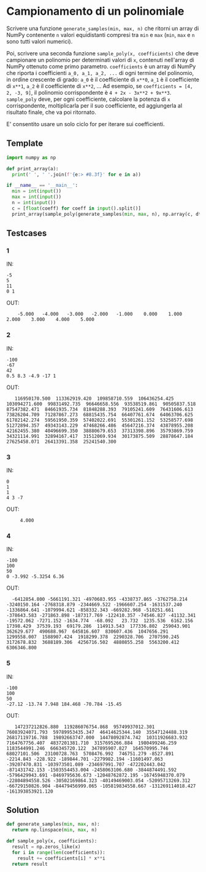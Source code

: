 # Campionamento di un polinomiale

Scrivere una funzione `generate_samples(min, max, n)` che ritorni un array di NumPy contenente `n` valori equidistanti compresi tra `min` e `max` (`min`, `max` e `n` sono tutti valori numerici).

Poi, scrivere una seconda funzione `sample_poly(x, coefficients)` che deve campionare un polinomio per determinati valori di `x`, contenuti nell'array di NumPy ottenuto come primo parametro. `coefficients` è un array di NumPy che riporta i coefficienti `a_0, a_1, a_2, ...` di ogni termine del polinomio, in ordine crescente di grado: `a_0` è il coefficiente di `x**0`, `a_1` è il coefficiente di `x**1`, `a_2` è il coefficiente di `x**2`, ... Ad esempio, se `coefficients = [4, 2, -3, 9]`, il polinomio corrispondente è `4 + 2x - 3x**2 + 9x**3`. `sample_poly` deve, per ogni coefficiente, calcolare la potenza di `x` corrispondente, moltiplicarla per il suo coefficiente, ed aggiungerla al risultato finale, che va poi ritornato.

E' consentito usare un solo ciclo for per iterare sui coefficienti.

## Template

```py
import numpy as np

def print_array(a):
  print(' ', ' '.join(f'{e:> #8.3f}' for e in a))

if __name__ == '__main__':
  min = int(input())
  max = int(input())
  n = int(input())
  c = [float(coeff) for coeff in input().split()]
  print_array(sample_poly(generate_samples(min, max, n), np.array(c, dtype=np.float64)))
```

## Testcases

### 1

IN:
```
-5
5
11
0 1
```

OUT:
```
    -5.000   -4.000   -3.000   -2.000   -1.000    0.000    1.000    2.000    3.000    4.000    5.000
```

### 2

IN:
```
-100
-67
42
0.5 8.3 -4.9 -17 1
```

OUT:
```
   116950170.500  113362919.420  109858710.559  106436254.425  103094271.600  99831492.735  96646658.556  93538519.861  90505837.518  87547382.471  84661935.734  81848288.393  79105241.609  76431606.613  73826204.709  71287867.273  68815435.754  66407761.674  64063706.625  61782142.274  59561950.359  57402022.691  55301261.152  53258577.698  51272894.357  49343143.229  47468266.486  45647216.374  43878955.208  42162455.380  40496699.350  38880679.653  37313398.896  35793869.759  34321114.991  32894167.417  31512069.934  30173875.509  28878647.184  27625458.071  26413391.358  25241540.300
```

### 3

IN:
```
0
1
1
4 3 -7
```

OUT:
```
     4.000
```

### 4

IN:
```
-100
100
50
0 -3.992 -5.3254 6.36
```

OUT:
```
  -6412854.800 -5661191.321 -4970683.955 -4338737.865 -3762758.214 -3240150.164 -2768318.879 -2344669.522 -1966607.254 -1631537.240 -1336864.641 -1079994.621 -858332.343 -669282.968 -510251.661 -378643.583 -271863.898 -187317.769 -122410.357 -74546.827 -41132.341 -19572.062 -7271.152 -1634.774  -68.092   23.732  1235.536  6162.156  17398.429  37539.193  69179.286  114913.543  177336.802  259043.901  362629.677  490688.967  645816.607  830607.436  1047656.291  1299558.007  1588907.424  1918299.378  2290328.706  2707590.245  3172678.832  3688189.306  4256716.502  4880855.258  5563200.412  6306346.800
```

### 5

IN:
```
-100
100
50
-27.12 -13.74 7.948 184.468 -70.784 -15.45
```

OUT:
```
   147237212826.880  119286076754.868  95749937012.301  76083924071.793  59789953435.347  46414625344.140  35547124488.319  26817119716.788  19892663747.000  14478092874.742  10311926683.932  7164767756.407  4837201381.710  3157695266.884  1980499246.259  1183544991.246  666345720.122  347895907.827  164570995.746  68027101.506  23100728.763  5708476.992  746751.279 -8527.891 -2214.843 -228.922 -189844.701 -2279982.194 -11601497.063 -39207470.831 -103973501.089 -234697991.707 -472202443.042 -871431742.153 -1503554453.004 -2458063106.680 -3844874491.592 -5796429943.691 -8469795636.673 -12048762872.195 -16745948370.079 -22804894558.526 -30502169864.323 -40149469003.054 -52095713269.312 -66729150826.904 -84479456999.065 -105819834558.667 -131269114018.427 -161393853921.120
```

## Solution

```py
def generate_samples(min, max, n):
  return np.linspace(min, max, n)

def sample_poly(x, coefficients):
  result = np.zeros_like(x)
  for i in range(len(coefficients)):
    result += coefficients[i] * x**i
  return result
```
